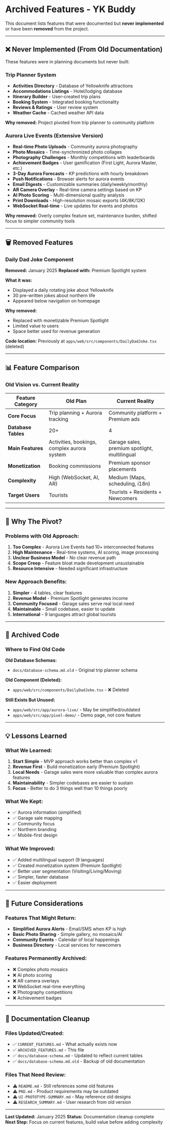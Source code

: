 # Archived Features - YK Buddy

This document lists features that were documented but **never implemented** or have been **removed** from the project.

---

## ❌ Never Implemented (From Old Documentation)

These features were in planning documents but never built:

### Trip Planner System
- **Activities Directory** - Database of Yellowknife attractions
- **Accommodations Listings** - Hotel/lodging database
- **Itinerary Builder** - User-created trip plans
- **Booking System** - Integrated booking functionality
- **Reviews & Ratings** - User review system
- **Weather Cache** - Cached weather API data

**Why removed:** Project pivoted from trip planner to community platform

### Aurora Live Events (Extensive Version)
- **Real-time Photo Uploads** - Community aurora photography
- **Photo Mosaics** - Time-synchronized photo collages
- **Photography Challenges** - Monthly competitions with leaderboards
- **Achievement Badges** - User gamification (First Light, Aurora Master, etc.)
- **3-Day Aurora Forecasts** - KP predictions with hourly breakdown
- **Push Notifications** - Browser alerts for aurora events
- **Email Digests** - Customizable summaries (daily/weekly/monthly)
- **AR Camera Overlay** - Real-time camera settings based on KP
- **AI Photo Scoring** - Multi-dimensional quality analysis
- **Print Downloads** - High-resolution mosaic exports (4K/8K/12K)
- **WebSocket Real-time** - Live updates for events and photos

**Why removed:** Overly complex feature set, maintenance burden, shifted focus to simpler community tools

---

## 🗑️ Removed Features

### Daily Dad Joke Component
**Removed:** January 2025
**Replaced with:** Premium Spotlight system

**What it was:**
- Displayed a daily rotating joke about Yellowknife
- 30 pre-written jokes about northern life
- Appeared below navigation on homepage

**Why removed:**
- Replaced with monetizable Premium Spotlight
- Limited value to users
- Space better used for revenue generation

**Code location:** Previously at `apps/web/src/components/DailyDadJoke.tsx` (deleted)

---

## 📊 Feature Comparison

### Old Vision vs. Current Reality

| Feature Category | Old Plan | Current Reality |
|-----------------|----------|-----------------|
| **Core Focus** | Trip planning + Aurora tracking | Community platform + Premium ads |
| **Database Tables** | 20+ | 4 |
| **Main Features** | Activities, bookings, complex aurora system | Garage sales, premium spotlight, multilingual |
| **Monetization** | Booking commissions | Premium sponsor placements |
| **Complexity** | High (WebSocket, AI, AR) | Medium (Maps, scheduling, i18n) |
| **Target Users** | Tourists | Tourists + Residents + Newcomers |

---

## 🎯 Why The Pivot?

### Problems with Old Approach:
1. **Too Complex** - Aurora Live Events had 10+ interconnected features
2. **High Maintenance** - Real-time systems, AI scoring, image processing
3. **Unclear Business Model** - No clear revenue path
4. **Scope Creep** - Feature bloat made development unsustainable
5. **Resource Intensive** - Needed significant infrastructure

### New Approach Benefits:
1. **Simpler** - 4 tables, clear features
2. **Revenue Model** - Premium Spotlight generates income
3. **Community Focused** - Garage sales serve real local need
4. **Maintainable** - Small codebase, easier to update
5. **International** - 9 languages attract global tourists

---

## 📁 Archived Code

### Where to Find Old Code

**Old Database Schemas:**
- `docs/database-schema.md.old` - Original trip planner schema

**Old Component (Deleted):**
- `apps/web/src/components/DailyDadJoke.tsx` - ❌ Deleted

**Still Exists But Unused:**
- `apps/web/src/app/aurora-live/` - May be simplified/outdated
- `apps/web/src/app/pixel-demo/` - Demo page, not core feature

---

## 💡 Lessons Learned

### What We Learned:
1. **Start Simple** - MVP approach works better than complex v1
2. **Revenue First** - Build monetization early (Premium Spotlight)
3. **Local Needs** - Garage sales were more valuable than complex aurora features
4. **Maintainability** - Simpler codebases are easier to sustain
5. **Focus** - Better to do 3 things well than 10 things poorly

### What We Kept:
- ✅ Aurora information (simplified)
- ✅ Garage sale mapping
- ✅ Community focus
- ✅ Northern branding
- ✅ Mobile-first design

### What We Improved:
- ✅ Added multilingual support (9 languages)
- ✅ Created monetization system (Premium Spotlight)
- ✅ Better user segmentation (Visiting/Living/Moving)
- ✅ Simpler, faster database
- ✅ Easier deployment

---

## 🔮 Future Considerations

### Features That Might Return:
- **Simplified Aurora Alerts** - Email/SMS when KP is high
- **Basic Photo Sharing** - Simple gallery, no mosaics/AI
- **Community Events** - Calendar of local happenings
- **Business Directory** - Local services for newcomers

### Features Permanently Archived:
- ❌ Complex photo mosaics
- ❌ AI photo scoring
- ❌ AR camera overlays
- ❌ WebSocket real-time everything
- ❌ Photography competitions
- ❌ Achievement badges

---

## 📝 Documentation Cleanup

### Files Updated/Created:
- ✅ `CURRENT_FEATURES.md` - What actually exists now
- ✅ `ARCHIVED_FEATURES.md` - This file
- ✅ `docs/database-schema.md` - Updated to reflect current tables
- ✅ `docs/database-schema.md.old` - Backup of old documentation

### Files That Need Review:
- ⚠️ `README.md` - Still references some old features
- ⚠️ `PRD.md` - Product requirements may be outdated
- ⚠️ `UI-PROTOTYPE-SUMMARY.md` - May reference old designs
- ⚠️ `RESEARCH_SUMMARY.md` - User research from old version

---

**Last Updated:** January 2025
**Status:** Documentation cleanup complete
**Next Step:** Focus on current features, build value before adding complexity
